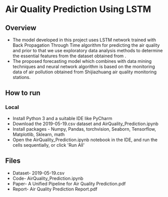 # Air Quality Prediction Using LSTM

## Overview

- The model developed in this project uses LSTM network trained with Back Propagation Through Time algorithm for predicting the air quality and prior to that we use exploratory data analysis methods to determine the essential features from the dataset obtained from .
- The proposed forecasting model which combines with data mining techniques and neural network algorithm is based on the monitoring data of air pollution obtained from Shijiazhuang air quality monitoring stations.

## How to run

### Local

- Install Python 3 and a suitable IDE like PyCharm
- Download the 2019-05-19.csv dataset and AirQuality_Prediction.ipynb
- Install packages - Numpy, Pandas, torchvision, Seaborn, Tensorflow, Matplotlib, Sklearn, math
- Open the AirQuality_Prediction.ipynb notebook in the IDE, and run the cells sequentially, or click 'Run All'

## Files
- Dataset- 2019-05-19.csv
- Code- AirQuality_Prediction.ipynb
- Paper- A Unified Pipeline for Air Quality Prediction.pdf
- Report- Air Quality Prediction Report.pdf

